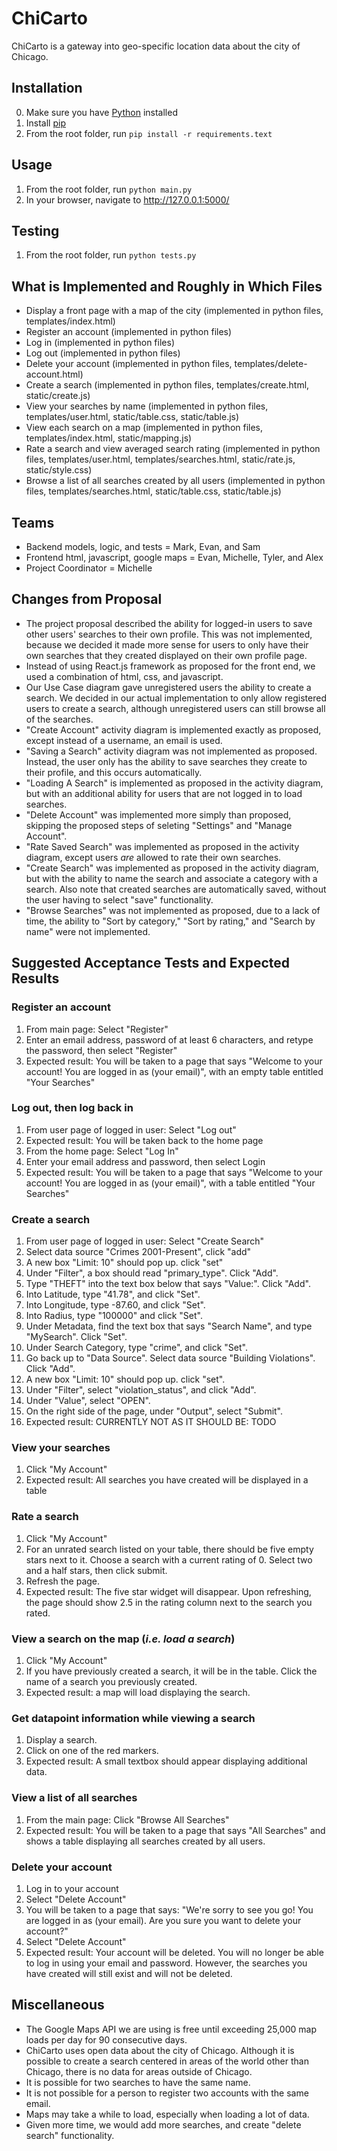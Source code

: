 # ChiCarto
ChiCarto is a gateway into geo-specific location data about the city of Chicago.

## Installation
0. Make sure you have [Python](https://www.python.org/downloads/) installed
1. Install [pip](https://pip.pypa.io/en/stable/installing/)
2. From the root folder, run `pip install -r requirements.text`

## Usage
1. From the root folder, run `python main.py`
2. In your browser, navigate to http://127.0.0.1:5000/

## Testing
1. From the root folder, run `python tests.py`

## What is Implemented and Roughly in Which Files
* Display a front page with a map of the city (implemented in python files, templates/index.html)
* Register an account (implemented in python files)
* Log in (implemented in python files)
* Log out (implemented in python files)
* Delete your account (implemented in python files, templates/delete-account.html)
* Create a search (implemented in python files, templates/create.html, static/create.js)
* View your searches by name (implemented in python files, templates/user.html, static/table.css, static/table.js)
* View each search on a map (implemented in python files, templates/index.html, static/mapping.js)
* Rate a search and view averaged search rating (implemented in python files, templates/user.html, templates/searches.html, static/rate.js, static/style.css)
* Browse a list of all searches created by all users (implemented in python files, templates/searches.html, static/table.css, static/table.js)

## Teams
* Backend models, logic, and tests = Mark, Evan, and Sam
* Frontend html, javascript, google maps = Evan, Michelle, Tyler, and Alex
* Project Coordinator = Michelle

## Changes from Proposal
* The project proposal described the ability for logged-in users to save other users' searches to their own profile. This was not implemented, because we decided it made more sense for users to only have their own searches that they created displayed on their own profile page. 
* Instead of using React.js framework as proposed for the front end, we used a combination of html, css, and javascript.
* Our Use Case diagram gave unregistered users the ability to create a search. We decided in our actual implementation to only allow registered users to create a search, although unregistered users can still browse all of the searches. 
* "Create Account" activity diagram is implemented exactly as proposed, except instead of a username, an email is used. 
* "Saving a Search" activity diagram was not implemented as proposed. Instead, the user only has the ability to save searches they create to their profile, and this occurs automatically.
* "Loading A Search" is implemented as proposed in the activity diagram, but with an additional ability for users that are not logged in to load searches.
* "Delete Account" was implemented more simply than proposed, skipping the proposed steps of seleting "Settings" and "Manage Account".
* "Rate Saved Search" was implemented as proposed in the activity diagram, except users _are_ allowed to rate their own searches.
* "Create Search" was implemented as proposed in the activity diagram, but with the ability to name the search and associate a category with a search. Also note that created searches are automatically saved, without the user having to select "save" functionality.
* "Browse Searches" was not implemented as proposed, due to a lack of time, the ability to "Sort by category," "Sort by rating," and "Search by name" were not implemented.

## Suggested Acceptance Tests and Expected Results
### Register an account
  1. From main page: Select "Register"
  2. Enter an email address, password of at least 6 characters, and retype the password, then select "Register" 
  3. Expected result: You will be taken to a page that says "Welcome to your account! You are logged in as (your email)", with an empty table entitled "Your Searches"
### Log out, then log back in
  1. From user page of logged in user: Select "Log out" 
  2. Expected result: You will be taken back to the home page
  3. From the home page: Select "Log In"
  4. Enter your email address and password, then select Login
  5. Expected result: You will be taken to a page that says "Welcome to your account! You are logged in as (your email)", with a table entitled "Your Searches"
### Create a search
  1. From user page of logged in user: Select "Create Search"
  2. Select data source "Crimes 2001-Present", click "add"
  3. A new box "Limit: 10" should pop up. click "set"
  4. Under "Filter", a box should read "primary_type". Click "Add".
  5. Type "THEFT" into the text box below that says "Value:". Click "Add". 
  6. Into Latitude, type "41.78", and click "Set". 
  7. Into Longitude, type -87.60, and click "Set".  
  8. Into Radius, type "100000" and click "Set". 
  9. Under Metadata, find the text box that says "Search Name", and type "MySearch". Click "Set".
  10. Under Search Category, type "crime", and click "Set". 
  11. Go back up to "Data Source". Select data source "Building Violations". Click "Add".
  12. A new box "Limit: 10" should pop up. click "set".
  13. Under "Filter", select "violation_status", and click "Add". 
  14. Under "Value", select "OPEN". 
  15. On the right side of the page, under "Output", select "Submit". 
  16. Expected result: CURRENTLY NOT AS IT SHOULD BE: TODO
### View your searches
  1. Click "My Account"
  2. Expected result: All searches you have created will be displayed in a table
### Rate a search
  1. Click "My Account"
  2. For an unrated search listed on your table, there should be five empty stars next to it. Choose a search with a current rating of 0.  Select two and a half stars, then click submit.
  3. Refresh the page.
  4. Expected result: The five star widget will disappear. Upon refreshing, the page should show 2.5 in the rating column next to the search you rated. 
### View a search on the map (_i.e. load a search_)
  1. Click "My Account"
  2. If you have previously created a search, it will be in the table. Click the name of a search you previously created.
  3. Expected result: a map will load displaying the search.
### Get datapoint information while viewing a search
  1. Display a search.
  2. Click on one of the red markers. 
  3. Expected result: A small textbox should appear displaying additional data.
### View a list of all searches
  1. From the main page: Click "Browse All Searches"
  2. Expected result: You will be taken to a page that says "All Searches" and shows a table displaying all searches created by all users.
### Delete your account
  1. Log in to your account
  2. Select "Delete Account"
  3. You will be taken to a page that says: "We're sorry to see you go! You are logged in as (your email). Are you sure you want to delete your account?" 
  4. Select "Delete Account"
  5. Expected result: Your account will be deleted. You will no longer be able to log in using your email and password. However, the searches you have created will still exist and will not be deleted. 

## Miscellaneous
* The Google Maps API we are using is free until exceeding 25,000 map loads per day for 90 consecutive days.
* ChiCarto uses open data about the city of Chicago. Although it is possible to create a search centered in areas of the world other than Chicago, there is no data for areas outside of Chicago. 
* It is possible for two searches to have the same name.
* It is not possible for a person to register two accounts with the same email.
* Maps may take a while to load, especially when loading a lot of data.
* Given more time, we would add more searches, and create "delete search" functionality. 